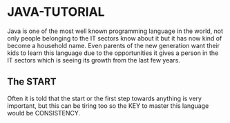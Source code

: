# JAVA-TUTORIAL
Java is one of the most well known programming language in the world, not only people belonging to the IT sectors know about it but it has now kind of become a household name.
Even parents of the new generation want their kids to learn this language due to the opportunities it gives a person in the IT sectors which is seeing its growth from the last few years.
## The START
Often it is told that the start or the first step towards anything is very important, but this can be tiring too so the KEY to master this language would be CONSISTENCY. 
